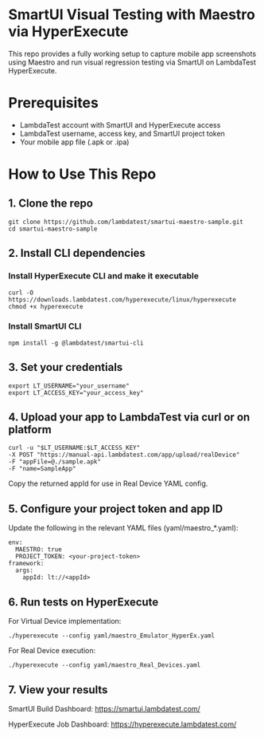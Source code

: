 # SmartUI Visual Testing with Maestro via HyperExecute
This repo provides a fully working setup to capture mobile app screenshots using Maestro and run visual regression testing via SmartUI on LambdaTest HyperExecute.

# Prerequisites
- LambdaTest account with SmartUI and HyperExecute access
- LambdaTest username, access key, and SmartUI project token
- Your mobile app file (.apk or .ipa)

# How to Use This Repo

## 1.  Clone the repo
```
git clone https://github.com/lambdatest/smartui-maestro-sample.git
cd smartui-maestro-sample
```
## 2. Install CLI dependencies

### Install HyperExecute CLI and make it executable
```
curl -O https://downloads.lambdatest.com/hyperexecute/linux/hyperexecute
chmod +x hyperexecute
``` 
### Install SmartUI CLI
```
npm install -g @lambdatest/smartui-cli
```

## 3. Set your credentials
```
export LT_USERNAME="your_username"
export LT_ACCESS_KEY="your_access_key"
```
## 4. Upload your app to LambdaTest via curl or on platform
```
curl -u "$LT_USERNAME:$LT_ACCESS_KEY"
-X POST "https://manual-api.lambdatest.com/app/upload/realDevice"
-F "appFile=@./sample.apk"
-F "name=SampleApp"
```
Copy the returned appId for use in Real Device YAML config.

## 5. Configure your project token and app ID

Update the following in the relevant YAML files (yaml/maestro_*.yaml):
```
env:
  MAESTRO: true
  PROJECT_TOKEN: <your-project-token>  
framework:
  args:
    appId: lt://<appId>
```

## 6. Run tests on HyperExecute
For Virtual Device implementation:
```
./hyperexecute --config yaml/maestro_Emulator_HyperEx.yaml
```
For Real Device execution:
```
./hyperexecute --config yaml/maestro_Real_Devices.yaml
```

## 7. View your results

SmartUI Build Dashboard: https://smartui.lambdatest.com/

HyperExecute Job Dashboard: https://hyperexecute.lambdatest.com/
